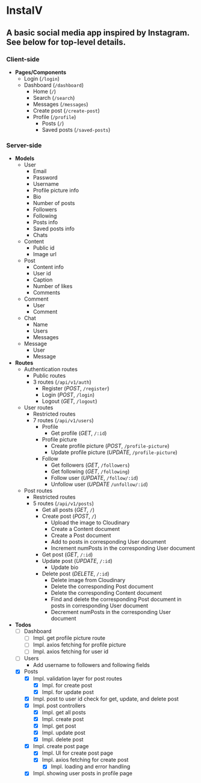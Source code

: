 # InstaIV

## A basic social media app inspired by Instagram. See below for top-level details.

### Client-side

- **Pages/Components**
  - Login (`/login`)
  - Dashboard (`/dashboard`)
    - Home (`/`)
    - Search (`/search`)
    - Messages (`/messages`)
    - Create post (`/create-post`)
    - Profile (`/profile`)
      - Posts (`/`)
      - Saved posts (`/saved-posts`)

### Server-side

- **Models**
  - User
    - Email
    - Password
    - Username
    - Profile picture info
    - Bio
    - Number of posts
    - Followers
    - Following
    - Posts info
    - Saved posts info
    - Chats
  - Content
    - Public id
    - Image url
  - Post
    - Content info
    - User id
    - Caption
    - Number of likes
    - Comments
  - Comment
    - User
    - Comment
  - Chat
    - Name
    - Users
    - Messages
  - Message
    - User
    - Message
- **Routes**
  - Authentication routes
    - Public routes
    - 3 routes (`/api/v1/auth`)
      - Register (_POST_, `/register`)
      - Login (_POST_, `/login`)
      - Logout (_GET_, `/logout`)
  - User routes
    - Restricted routes
    - 7 routes (`/api/v1/users`)
      - Profile
        - Get profile (_GET_, `/:id`)
      - Profile picture
        - Create profile picture (_POST_, `/profile-picture`)
        - Update profile picture (_UPDATE_, `/profile-picture`)
      - Follow
        - Get followers (_GET_, `/followers`)
        - Get following (_GET_, `/following`)
        - Follow user (_UPDATE_, `/follow/:id`)
        - Unfollow user (_UPDATE_ `/unfollow/:id`)
  - Post routes
    - Restricted routes
    - 5 routes (`/api/v1/posts`)
      - Get all posts (_GET_, `/`)
      - Create post (_POST_, `/`)
        - Upload the image to Cloudinary
        - Create a Content document
        - Create a Post document
        - Add to posts in corresponding User document
        - Increment numPosts in the corresponding User document
      - Get post (_GET_, `/:id`)
      - Update post (_UPDATE_, `/:id`)
        - Update bio
      - Delete post (_DELETE_, `/:id`)
        - Delete image from Cloudinary
        - Delete the corresponding Post document
        - Delete the corresponding Content document
        - Find and delete the corresponding Post document in posts in corresponding User document
        - Decrement numPosts in the corresponding User document
- **Todos**
  - [ ] Dashboard
    - [ ] Impl. get profile picture route
    - [ ] Impl. axios fetching for profile picture
    - [ ] Impl. axios fetching for user id
  - [ ] Users
    - Add username to followers and following fields
  - [x] Posts
    - [x] Impl. validation layer for post routes
      - [x] Impl. for create post
      - [x] Impl. for update post
    - [x] Impl. post to user id check for get, update, and delete post
    - [x] Impl. post controllers
      - [x] Impl. get all posts
      - [x] Impl. create post
      - [x] Impl. get post
      - [x] Impl. update post
      - [x] Impl. delete post
    - [x] Impl. create post page
      - [x] Impl. UI for create post page
      - [x] Impl. axios fetching for create post
        - [x] Impl. loading and error handling
    - [x] Impl. showing user posts in profile page
